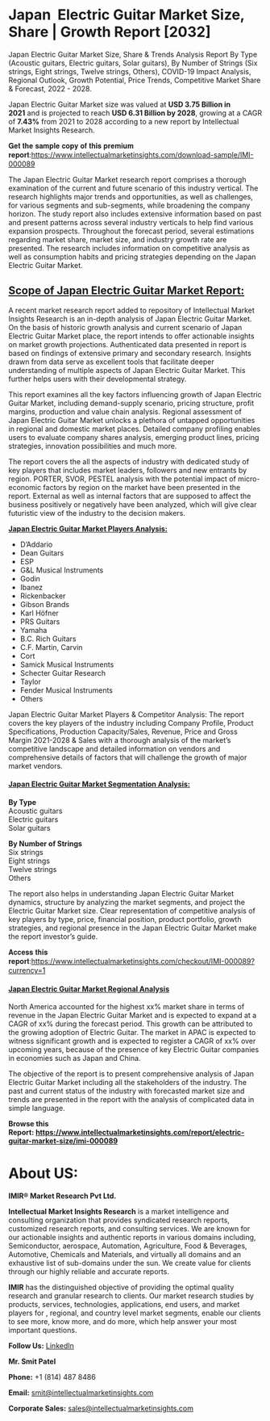 <h1>Japan&nbsp; Electric Guitar&nbsp;Market Size, Share | Growth Report [2032]</h1>
<p>Japan Electric Guitar Market Size, Share &amp; Trends Analysis Report By Type (Acoustic guitars, Electric guitars, Solar guitars), By Number of Strings (Six strings, Eight strings, Twelve strings, Others), COVID-19 Impact Analysis, Regional Outlook, Growth Potential, Price Trends, Competitive Market Share &amp; Forecast, 2022 - 2028.</p>
<p>Japan Electric Guitar Market size was valued at&nbsp;<strong>USD 3.75 Billion in 2021</strong>&nbsp;and is projected to reach&nbsp;<strong>USD 6.31 Billion by 2028</strong>, growing at a CAGR of&nbsp;<strong>7.43%</strong>&nbsp;from 2021 to 2028 according to a new report by Intellectual Market Insights Research.</p>
<p>𝐆𝐞𝐭 𝐭𝐡𝐞 𝐬𝐚𝐦𝐩𝐥𝐞 𝐜𝐨𝐩𝐲 𝐨𝐟 𝐭𝐡𝐢𝐬 𝐩𝐫𝐞𝐦𝐢𝐮𝐦 𝐫𝐞𝐩𝐨𝐫𝐭:<a href="https://www.intellectualmarketinsights.com/download-sample/IMI-000089">https://www.intellectualmarketinsights.com/download-sample/IMI-000089</a>&nbsp;</p>
<p>The Japan Electric Guitar Market research report comprises a thorough examination of the current and future scenario of this industry vertical. The research highlights major trends and opportunities, as well as challenges, for various segments and sub-segments, while broadening the company horizon. The study report also includes extensive information based on past and present patterns across several industry verticals to help find various expansion prospects. Throughout the forecast period, several estimations regarding market share, market size, and industry growth rate are presented. The research includes information on competitive analysis as well as consumption habits and pricing strategies depending on the Japan Electric Guitar Market.</p>
<h2><u>Scope of Japan Electric Guitar Market Report:</u></h2>
<p>A recent market research report added to repository of Intellectual Market Insights Research is an in-depth analysis of Japan Electric Guitar Market. On the basis of historic growth analysis and current scenario of Japan Electric Guitar Market place, the report intends to offer actionable insights on market growth projections. Authenticated data presented in report is based on findings of extensive primary and secondary research. Insights drawn from data serve as excellent tools that facilitate deeper understanding of multiple aspects of Japan Electric Guitar Market. This further helps users with their developmental strategy.</p>
<p>This report examines all the key factors influencing growth of Japan Electric Guitar Market, including demand-supply scenario, pricing structure, profit margins, production and value chain analysis. Regional assessment of Japan Electric Guitar Market unlocks a plethora of untapped opportunities in regional and domestic market places. Detailed company profiling enables users to evaluate company shares analysis, emerging product lines, pricing strategies, innovation possibilities and much more.</p>
<p>The report covers the all the aspects of industry with dedicated study of key players that includes market leaders, followers and new entrants by region. PORTER, SVOR, PESTEL analysis with the potential impact of micro-economic factors by region on the market have been presented in the report. External as well as internal factors that are supposed to affect the business positively or negatively have been analyzed, which will give clear futuristic view of the industry to the decision makers.</p>
<p><strong><u>Japan Electric Guitar Market Players Analysis:</u></strong></p>
<ul>
<li>D&rsquo;Addario</li>
<li>Dean Guitars</li>
<li>ESP</li>
<li>G&amp;L Musical Instruments</li>
<li>Godin</li>
<li>Ibanez</li>
<li>Rickenbacker</li>
<li>Gibson Brands</li>
<li>Karl H&ouml;fner</li>
<li>PRS Guitars</li>
<li>Yamaha</li>
<li>B.C. Rich Guitars</li>
<li>C.F. Martin, Carvin</li>
<li>Cort</li>
<li>Samick Musical Instruments</li>
<li>Schecter Guitar Research</li>
<li>Taylor</li>
<li>Fender Musical Instruments</li>
<li>Others</li>
</ul>
<p>Japan Electric Guitar Market Players &amp; Competitor Analysis: The report covers the key players of the industry including Company Profile, Product Specifications, Production Capacity/Sales, Revenue, Price and Gross Margin 2021-2028 &amp; Sales with a thorough analysis of the market&rsquo;s competitive landscape and detailed information on vendors and comprehensive details of factors that will challenge the growth of major market vendors.</p>
<h4><strong><u>Japan Electric Guitar Market Segmentation Analysis:</u></strong></h4>
<p><strong>By Type</strong><br />Acoustic guitars<br />Electric guitars<br />Solar guitars</p>
<p><strong>By Number of Strings</strong><br />Six strings<br />Eight strings<br />Twelve strings<br />Others</p>
<p>The report also helps in understanding Japan Electric Guitar Market dynamics, structure by analyzing the market segments, and project the Electric Guitar&nbsp;Market size. Clear representation of competitive analysis of key players by type, price, financial position, product portfolio, growth strategies, and regional presence in the Japan Electric Guitar Market make the report investor&rsquo;s guide.</p>
<p>𝐀𝐜𝐜𝐞𝐬𝐬 𝐭𝐡𝐢𝐬 𝐫𝐞𝐩𝐨𝐫𝐭:<a href="https://www.intellectualmarketinsights.com/checkout/IMI-000089?currency=1">https://www.intellectualmarketinsights.com/checkout/IMI-000089?currency=1</a>&nbsp;</p>
<h4><strong><u> Japan Electric Guitar Market Regional Analysis</u></strong></h4>
<p>North America accounted for the highest xx% market share in terms of revenue in the Japan Electric Guitar Market and is expected to expand at a CAGR of xx% during the forecast period. This growth can be attributed to the growing adoption of Electric Guitar. The market in APAC is expected to witness significant growth and is expected to register a CAGR of xx% over upcoming years, because of the presence of key Electric Guitar companies in economies such as Japan and China.</p>
<p>The objective of the report is to present comprehensive analysis of Japan Electric Guitar Market including all the stakeholders of the industry. The past and current status of the industry with forecasted market size and trends are presented in the report with the analysis of complicated data in simple language.</p>
<p><strong>Browse this Report:&nbsp;<a href="https://www.intellectualmarketinsights.com/report/electric-guitar-market-size/imi-000089">https://www.intellectualmarketinsights.com/report/electric-guitar-market-size/imi-000089</a>&nbsp;</strong></p>
<h1>About US:</h1>
<p><strong>IMIR&reg; Market Research Pvt Ltd.</strong></p>
<p><strong>Intellectual Market Insights Research</strong> is a market intelligence and consulting organization that provides syndicated research reports, customized research reports, and consulting services. We are known for our actionable insights and authentic reports in various domains including, Semiconductor, aerospace, Automation, Agriculture, Food &amp; Beverages, Automotive, Chemicals and Materials, and virtually all domains and an exhaustive list of sub-domains under the sun. We create value for clients through our highly reliable and accurate reports.</p>
<p><strong>IMIR</strong> has the distinguished objective of providing the optimal quality research and granular research to clients. Our market research studies by products, services, technologies, applications, end users, and market players for , regional, and country level market segments, enable our clients to see more, know more, and do more, which help answer your most important questions.</p>
<p><strong>Follow Us:</strong> <a href="https://www.linkedin.com/company/imir-marketresearch/">LinkedIn</a></p>
<p><strong>Mr. Smit Patel</strong></p>
<p><strong>Phone:</strong> +1 (814) 487 8486</p>
<p><strong>Email:</strong> <a href="mailto:smit@intellectualmarketinsights.com">smit@intellectualmarketinsights.com</a></p>
<p><strong>Corporate Sales:</strong> <a href="mailto:sales@intellectualmarketinsights.com">sales@intellectualmarketinsights.com</a></p>
<p>&nbsp;</p>
<p>&nbsp;</p>

